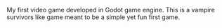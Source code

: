My first video game developed in Godot game engine. This is a vampire survivors like game meant to be a simple yet fun first game.
